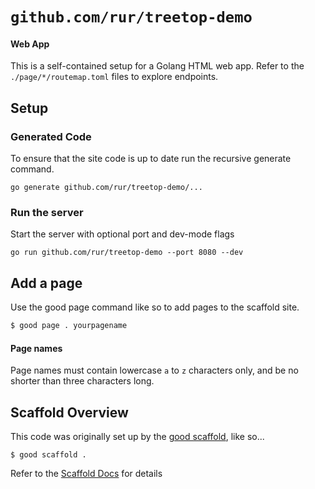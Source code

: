 # `github.com/rur/treetop-demo`

#### Web App

This is a self-contained setup for a Golang HTML web app. Refer to the
`./page/*/routemap.toml` files to explore endpoints.

## Setup

### Generated Code

To ensure that the site code is up to date run the recursive generate command.

```
go generate github.com/rur/treetop-demo/...
```

### Run the server

Start the server with optional port and dev-mode flags

```
go run github.com/rur/treetop-demo --port 8080 --dev

```

## Add a page

Use the good page command like so to add pages to the scaffold site.

```bash
$ good page . yourpagename
```

#### Page names

Page names must contain lowercase `a` to `z` characters only, and be no shorter than
three characters long.

## Scaffold Overview

This code was originally set up by the [good scaffold](https://www.github.com/rur/good), like so...

```
$ good scaffold .
```

Refer to the [Scaffold Docs](./docs/SCAFFOLD.md) for details
